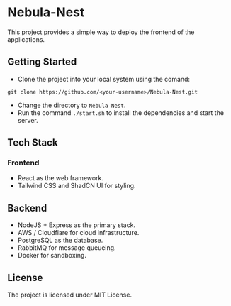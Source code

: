 # Nebula-Nest

This project provides a simple way to deploy the frontend of the applications. 

## Getting Started
- Clone the project into your local system using the comand:
```
git clone https://github.com/<your-username>/Nebula-Nest.git
```
- Change the directory to `Nebula Nest`.
- Run the command `./start.sh` to install the dependencies and start the server.

## Tech Stack
### Frontend
- React as the web framework.
- Tailwind CSS and ShadCN UI for styling.
## Backend
- NodeJS + Express as the primary stack.
- AWS / Cloudflare for cloud infrastructure.
- PostgreSQL as the database.
- RabbitMQ for message queueing.
- Docker for sandboxing.

## License
The project is licensed under MIT License.